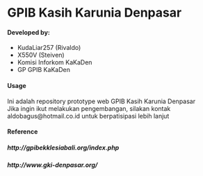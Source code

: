 # GPIB Kasih Karunia Denpasar

<h4>Developed by: </h4>
<ul>
  <li> KudaLiar257 (Rivaldo) </li>
  <li> X550V (Steiven) </li>
  <li> Komisi Inforkom KaKaDen </li>
  <li> GP GPIB KaKaDen </li>
</ul>

<h4>Usage</h4>
  <p>
      Ini adalah repository prototype web GPIB Kasih Karunia Denpasar<br>
      Jika ingin ikut melakukan pengembangan, silakan kontak aldobagus@hotmail.co.id untuk berpatisipasi lebih lanjut<br>
  </p>
  
<h4>Reference</h4>
    <h5>http://gpibekklesiabali.org/index.php</h5>
    <h5>http://www.gki-denpasar.org/</h5>
